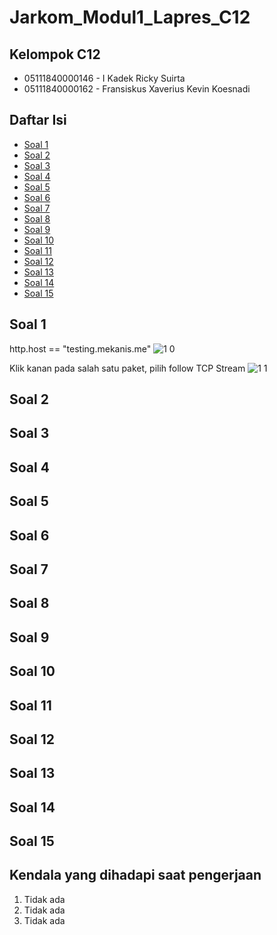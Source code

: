 # Jarkom_Modul1_Lapres_C12
## Kelompok C12
* 05111840000146 - I Kadek Ricky Suirta
* 05111840000162 - Fransiskus Xaverius Kevin Koesnadi

## Daftar Isi
* [Soal 1](#soal-1)
* [Soal 2](#soal-2)
* [Soal 3](#soal-3)
* [Soal 4](#soal-4)
* [Soal 5](#soal-5)
* [Soal 6](#soal-6)
* [Soal 7](#soal-7)
* [Soal 8](#soal-8)
* [Soal 9](#soal-9)
* [Soal 10](#soal-10)
* [Soal 11](#soal-11)
* [Soal 12](#soal-12)
* [Soal 13](#soal-13)
* [Soal 14](#soal-14)
* [Soal 15](#soal-15)

## Soal 1
http.host == "testing.mekanis.me"
![1 0](https://user-images.githubusercontent.com/58078219/96079835-f5d7f980-0edf-11eb-9a4d-b41fe04bf592.jpg)

Klik kanan pada salah satu paket, pilih follow TCP Stream
![1 1](https://user-images.githubusercontent.com/58078219/96079942-2e77d300-0ee0-11eb-9510-700acad6f50a.jpg)

## Soal 2

## Soal 3

## Soal 4

## Soal 5

## Soal 6

## Soal 7

## Soal 8

## Soal 9

## Soal 10

## Soal 11

## Soal 12

## Soal 13

## Soal 14

## Soal 15


## Kendala yang  dihadapi saat pengerjaan
1. Tidak ada
2. Tidak ada
3. Tidak ada
